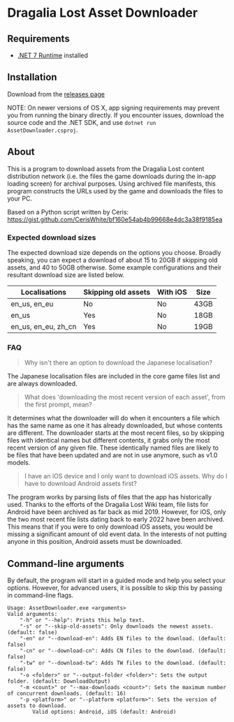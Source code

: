 ﻿# Dragalia Lost Asset Downloader

## Requirements

- [.NET 7 Runtime](https://dotnet.microsoft.com/en-us/download) installed

## Installation

Download from the [releases page](https://github.com/SapiensAnatis/AssetDownloader/releases/latest)

NOTE: On newer versions of OS X, app signing requirements may prevent you from running the binary directly. If you encounter issues, download the source code and the .NET SDK, and use `dotnet run AssetDownloader.csproj`.

## About

This is a program to download assets from the Dragalia Lost content distribution network (i.e. the files the game downloads during the in-app loading screen) for archival purposes.
Using archived file manifests, this program constructs the URLs used by the game and downloads the files to your PC.

Based on a Python script written by Ceris: https://gist.github.com/CerisWhite/bf160e54ab4b99668e4dc3a38f9185ea

### Expected download sizes

The expected download size depends on the options you choose. Broadly speaking, you can expect a download of about 15 to 20GB if skipping old assets, and 40 to 50GB otherwise. Some example configurations and their resultant download size are listed below.

| Localisations       | Skipping old assets | With iOS | Size |
|---------------------|---------------------|----------|------|
| en_us, en_eu        | No                  | No       | 43GB |
| en_us               | Yes                 | No       | 18GB |
| en_us, en_eu, zh_cn | Yes                 | No       | 19GB |            

### FAQ

> Why isn't there an option to download the Japanese localisation?

The Japanese localisation files are included in the core game files list and are always downloaded.

> What does 'downloading the most recent version of each asset', from the first prompt, mean?

It determines what the downloader will do when it encounters a file which has the same name as one it has already downloaded, but whose contents are different. The downloader starts at the most recent files, so by skipping files with identical names but different contents, it grabs only the most recent version of any given file. These identically named files are likely to be files that have been updated and are not in use anymore, such as v1.0 models.

> I have an iOS device and I only want to download iOS assets. Why do I have to download Android assets first?

The program works by parsing lists of files that the app has historically used. Thanks to the efforts of the Dragalia Lost Wiki team, file lists for Android have been archived as far back as mid 2019. However, for iOS, only the two most recent file lists dating back to early 2022 have been archived. This means that if you were to only download iOS assets, you would be missing a significant amount of old event data. In the interests of not putting anyone in this position, Android assets must be downloaded.

## Command-line arguments

By default, the program will start in a guided mode and help you select your options. However, for advanced users, it is possible to skip this by passing in command-line flags.

```
Usage: AssetDownloader.exe <arguments>
Valid arguments:
    "-h" or "--help": Prints this help text.
    "-s" or "--skip-old-assets": Only downloads the newest assets. (default: false)
    "-en" or "--download-en": Adds EN files to the download. (default: false)
    "-cn" or "--download-cn": Adds CN files to the download. (default: false)
    "-tw" or "--download-tw": Adds TW files to the download. (default: false)
    "-o <folder>" or "--output-folder <folder>": Sets the output folder. (default: DownloadOutput)
    "-m <count>" or "--max-downloads <count>": Sets the maximum number of concurrent downloads. (default: 16)
    "-p <platform>" or "--platform <platform>": Sets the version of assets to download.
        Valid options: Android, iOS (default: Android)
```
